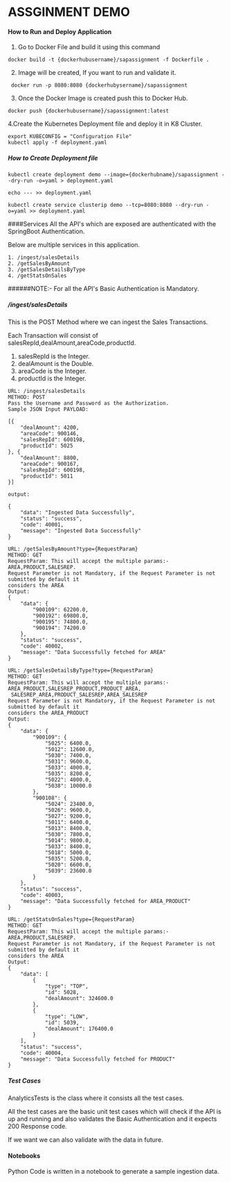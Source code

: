 # ASSGINMENT DEMO

#### How to Run and Deploy Application


1. Go to Docker File and build it using this command
 ```
 docker build -t {dockerhubusername}/sapassignment -f Dockerfile . 
 ```
2. Image will be created, If you want to run and validate it. 
```
 docker run -p 8080:8080 {dockerhubysername}/sapassignment
```
3. Once the Docker Image is created push this to Docker Hub.
```
docker push {dockerhubusername}/sapassignment:latest
```
4.Create the Kubernetes Deployment file and deploy it in K8 Cluster.
```
export KUBECONFIG = "Configuration File"
kubectl apply -f deployment.yaml
```
##### How to Create Deployment file
```
kubectl create deployment demo --image={dockerhubname}/sapassignment --dry-run -o=yaml > deployment.yaml

echo --- >> deployment.yaml

kubectl create service clusterip demo --tcp=8080:8080 --dry-run -o=yaml >> deployment.yaml

```

####Services
All the API's which are exposed are authenticated with the SpringBoot Authentication.

Below are multiple services in this application.

```
1. /ingest/salesDetails
2. /getSalesByAmount
3. /getSalesDetailsByType
4. /getStatsOnSales
```

######NOTE:- For all the API's Basic Authentication is Mandatory.

##### /ingest/salesDetails
This is the POST Method where we can ingest the Sales Transactions.

Each Transaction will consist of salesRepId,dealAmount,areaCode,productId.

1. salesRepId is the Integer.
2. dealAmount is the Double.
3. areaCode is the Integer.
4. productId is the Integer.

```
URL: /ingest/salesDetails
METHOD: POST
Pass the Username and Password as the Authorization.
Sample JSON Input PAYLOAD:

[{
	"dealAmount": 4200,
	"areaCode": 900146,
	"salesRepId": 600198,
	"productId": 5025
}, {
	"dealAmount": 8800,
	"areaCode": 900167,
	"salesRepId": 600198,
	"productId": 5011
}]

output:

{
    "data": "Ingested Data Successfully",
    "status": "success",
    "code": 40001,
    "message": "Ingested Data Successfully"
}

```

```
URL: /getSalesByAmount?type={RequestParam}
METHOD: GET
RequestParam: This will accept the multiple params:- AREA,PRODUCT,SALESREP. 
Request Parameter is not Mandatory, if the Request Parameter is not submitted by default it 
considers the AREA 
Output:
{
    "data": {
        "900109": 62200.0,
        "900192": 69800.0,
        "900195": 74800.0,
        "900194": 74200.0
    },
    "status": "success",
    "code": 40002,
    "message": "Data Successfully fetched for AREA"
}
```

```
URL: /getSalesDetailsByType?type={RequestParam}
METHOD: GET
RequestParam: This will accept the multiple params:- AREA_PRODUCT,SALESREP_PRODUCT,PRODUCT_AREA,
 SALESREP_AREA,PRODUCT_SALESREP,AREA_SALESREP
Request Parameter is not Mandatory, if the Request Parameter is not submitted by default it 
considers the AREA_PRODUCT
Output:
{
    "data": {
        "900109": {
            "5025": 6400.0,
            "5012": 12600.0,
            "5030": 7400.0,
            "5031": 9600.0,
            "5033": 4000.0,
            "5035": 8200.0,
            "5022": 4000.0,
            "5038": 10000.0
        },
        "900108": {
            "5024": 23400.0,
            "5026": 9600.0,
            "5027": 9200.0,
            "5011": 6400.0,
            "5013": 8400.0,
            "5030": 7800.0,
            "5014": 9800.0,
            "5033": 8400.0,
            "5018": 5000.0,
            "5035": 5200.0,
            "5020": 6600.0,
            "5039": 23600.0
        }
    },
    "status": "success",
    "code": 40003,
    "message": "Data Successfully fetched for AREA_PRODUCT"
}
```

```
URL: /getStatsOnSales?type={RequestParam}
METHOD: GET
RequestParam: This will accept the multiple params:- AREA,PRODUCT,SALESREP. 
Request Parameter is not Mandatory, if the Request Parameter is not submitted by default it 
considers the AREA 
Output:
{
    "data": [
        {
            "type": "TOP",
            "id": 5028,
            "dealAmount": 324600.0
        },
        {
            "type": "LOW",
            "id": 5039,
            "dealAmount": 176400.0
        }
    ],
    "status": "success",
    "code": 40004,
    "message": "Data Successfully fetched for PRODUCT"
}

```





##### Test Cases
AnalyticsTests is the class where it consists all the test cases.

All the test cases are the basic unit test cases which will check if the API is up and running and also
validates the Basic Authentication and it expects 200 Response code.

If we want we can also validate with the data in future.


#### Notebooks
Python Code is written in a notebook to generate a sample ingestion data.


